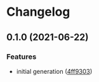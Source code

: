 # Changelog

## 0.1.0 (2021-06-22)


### Features

* initial generation ([4ff9303](https://www.github.com/googleapis/java-debugger-client/commit/4ff9303f2b7957dbf5e583389370ff51c8154ab9))
